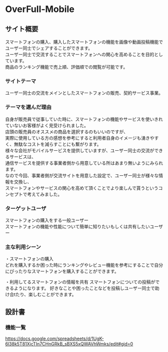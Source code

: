 # OverFull-Mobile

## サイト概要
スマートフォンの購入、購入したスマートフォンの機能を画像や動画投稿機能でユーザー同士でシェアすることができます。  
ユーザー同士で交流することでスマートフォンへの関心を高めることを目的としています。  
商品のランキング機能で売上順、評価順での閲覧が可能です。

### サイトテーマ
ユーザー同士の交流をメインとしたスマートフォンの販売、契約サービス事業。

### テーマを選んだ理由
自身が販売員で従事していた時に、スマートフォンの機能やサービスを使いきれていないお客様がよく見受けられました。   
店頭の販売員のオススメの商品を選択するのもいいのですが、  
実際に使用している方の感想を参考にすると利用者自身のイメージも湧きやすく、無駄なコストを減らすことにも繋がります。  
様々な会社がモバイルサービスを提供していますが、ユーザー同士の交流ができるサービスは、  
通信サービスを提供する事業者側から用意している所はあまり無いようにみられます。    
なので今回、事業者側が交流サイトを用意した設定で、ユーザー同士が様々な情報を交換し、  
スマートフォンやサービスの関心を高めて頂くことでより楽しんで貰うというコンセプトで考えてみました。  

### ターゲットユーザ
スマートフォンの購入をする一般ユーザー  
スマートフォンの機能や性能について簡単に知りたいもしくは共有したいユーザー



### 主な利用シーン
・スマートフォンの購入  
 どれを購入するか困った時にランキングやレビュー機能を参考にすることで自分にぴったりなスマートフォンを購入することができます。  
   
・利用してるスマートフォンの情報を共有
 スマートフォンについての投稿ができるようになります。
 好きなことや困ったことなどを投稿しユーザー同士で助け合tたり、楽しむことができます。



## 設計書

### 機能一覧
<https://docs.google.com/spreadsheets/d/1UgK-6l38k5T81XjcTIn7CHnGRkB_sBXS5xQWAVhWmks/edit#gid=0>

